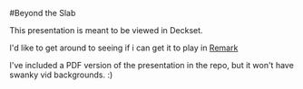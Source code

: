 #Beyond the Slab

This presentation is meant to be viewed in Deckset.

I'd like to get around to seeing if i can get it to play in [Remark](https://www.remarkjs.com)

I've included a PDF version of the presentation in the repo, but it won't have swanky vid backgrounds. :)
 
